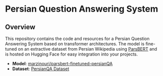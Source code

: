 # Persian Question Answering System

## Overview

This repository contains the code and resources for a Persian Question Answering System based on transformer architectures. The model is fine-tuned on an extractive dataset from Persian Wikipedia using [ParsBERT](https://github.com/hooshvare/parsbert) and is hosted on Hugging Face for easy integration into your projects.

- **Model**: [marzinouri/parsbert-finetuned-persianQA](https://huggingface.co/marzinouri/parsbert-finetuned-persianQA)
- **Dataset**: [PersianQA Dataset](https://github.com/sajjjadayobi/PersianQA)
